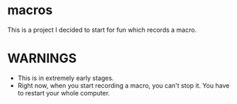 # macros

This is a project I decided to start for fun which records a macro.


# WARNINGS

- This is in extremely early stages.
- Right now, when you start recording a macro, you can't stop it. You have to restart your whole computer.
